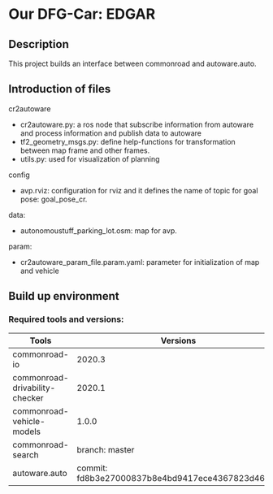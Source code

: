# Our DFG-Car: **EDGAR**

## Description
This project builds an interface between commonroad and autoware.auto. 

## Introduction of files
cr2autoware
* cr2autoware.py: a ros node that subscribe information from autoware and process information and publish data to autoware
* tf2_geometry_msgs.py: define help-functions for transformation between map frame and other frames.
* utils.py: used for visualization of planning

config
* avp.rviz: configuration for rviz and it defines the name of topic for goal pose: goal_pose_cr.

data:
* autonomoustuff_parking_lot.osm: map for avp.

param:
* cr2autoware_param_file.param.yaml: parameter for initialization of map and vehicle

## Build up environment
### Required tools and versions:
| Tools | Versions|
|-|-|
| commonroad-io | 2020.3 |
| commonroad-drivability-checker | 2020.1 |
| commonroad-vehicle-models | 1.0.0 |
| commonroad-search | branch: master |
| autoware.auto |commit: fd8b3e27000837b8e4bd9417ece4367823d468a5|

